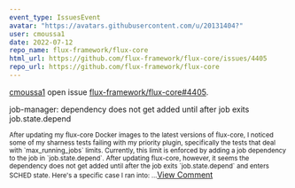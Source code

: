 ```yaml
---
event_type: IssuesEvent
avatar: "https://avatars.githubusercontent.com/u/20131404?"
user: cmoussa1
date: 2022-07-12
repo_name: flux-framework/flux-core
html_url: https://github.com/flux-framework/flux-core/issues/4405
repo_url: https://github.com/flux-framework/flux-core
---
```


<a href='https://github.com/cmoussa1' target='_blank'>cmoussa1</a> open issue <a href='https://github.com/flux-framework/flux-core/issues/4405' target='_blank'>flux-framework/flux-core#4405</a>.

<p>job-manager: dependency does not get added until after job exits job.state.depend</p><small>After updating my flux-core Docker images to the latest versions of flux-core, I noticed some of my sharness tests failing with my priority plugin, specifically the tests that deal with `max_running_jobs` limits. Currently, this limit is enforced by adding a job dependency to the job in `job.state.depend`. After updating flux-core, however, it seems the dependency does not get added until after the job exits `job.state.depend` and enters SCHED state. Here's a specific case I ran into:...</small><a href='https://github.com/flux-framework/flux-core/issues/4405' target='_blank'>View Comment</a>